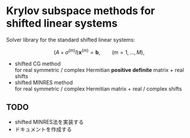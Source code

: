 # Krylov subspace methods for shifted linear systems
Solver library for the standard shifted linear systems:
```math
(A + \sigma^{(m)} I) \textbf{x}^{(m)} = \textbf{b},\qquad (m=1,\dots,M),
```
* shifted CG method  
  for real symmetric / complex Hermitian **positive definite** matrix  + real shifts
* shifted MINRES method  
  for real symmetric / complex Hermitian matrix + real / complex shifts


## TODO
* shifted MINRES法を実装する
* ドキュメントを作成する
